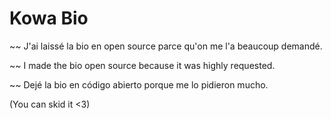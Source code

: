 # Kowa Bio

~~ J'ai laissé la bio en open source parce qu'on me l'a beaucoup demandé.

~~ I made the bio open source because it was highly requested.

~~ Dejé la bio en código abierto porque me lo pidieron mucho.

(You can skid it <3)
